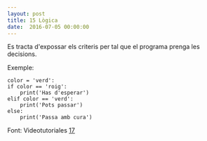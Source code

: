 ```yaml
---
layout: post
title: 15 Lògica
date:  2016-07-05 00:00:00
---
```


Es tracta d'expossar els criteris per tal que el programa prenga les decisions.

Exemple:

	color = 'verd':
	if color == 'roig':
	    print('Has d'esperar')
	elif color == 'verd':
	    print('Pots passar')
	else:
	    print('Passa amb cura')
	
Font: Videotutoriales [17](https://www.youtube.com/watch?v=DrZEZtguWrc&list=PLEtcGQaT56chpYflEjBWRodHJNJN8EKpO&index=18)

